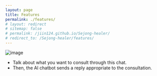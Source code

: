 ```yaml
---
layout: page
title: Features
permalink: ./features/
# layout: redirect
# sitemap: false
# permalink: /jiin124.github.io/Sejong-healer/
# redirect_to: /Sejong-healer/features/
---
```


![image](https://user-images.githubusercontent.com/72074338/205481122-d85a4bbf-0822-4bf9-b7fd-d6fd1c137e4d.png)

- Talk about what you want to consult through this chat.
- Then, the AI chatbot sends a reply appropriate to the consultation.
